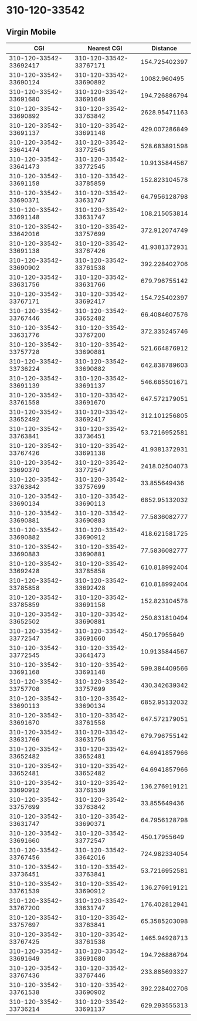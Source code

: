 # 310-120-33542
## Virgin Mobile


| CGI | Nearest CGI | Distance |
|-----|-------------|----------|
| 310-120-33542-33692417 | 310-120-33542-33767171 | 154.725402397 |
| 310-120-33542-33690124 | 310-120-33542-33690892 | 10082.960495 |
| 310-120-33542-33691680 | 310-120-33542-33691649 | 194.726886794 |
| 310-120-33542-33690892 | 310-120-33542-33763842 | 2628.95471163 |
| 310-120-33542-33691137 | 310-120-33542-33691148 | 429.007286849 |
| 310-120-33542-33641474 | 310-120-33542-33772545 | 528.683891598 |
| 310-120-33542-33641473 | 310-120-33542-33772545 | 10.9135844567 |
| 310-120-33542-33691158 | 310-120-33542-33785859 | 152.823104578 |
| 310-120-33542-33690371 | 310-120-33542-33631747 | 64.7956128798 |
| 310-120-33542-33691148 | 310-120-33542-33631747 | 108.215053814 |
| 310-120-33542-33642016 | 310-120-33542-33757699 | 372.912074749 |
| 310-120-33542-33691138 | 310-120-33542-33767426 | 41.9381372931 |
| 310-120-33542-33690902 | 310-120-33542-33761538 | 392.228402706 |
| 310-120-33542-33631756 | 310-120-33542-33631766 | 679.796755142 |
| 310-120-33542-33767171 | 310-120-33542-33692417 | 154.725402397 |
| 310-120-33542-33767446 | 310-120-33542-33652482 | 66.4084607576 |
| 310-120-33542-33631776 | 310-120-33542-33767200 | 372.335245746 |
| 310-120-33542-33757728 | 310-120-33542-33690881 | 521.664876912 |
| 310-120-33542-33736224 | 310-120-33542-33690882 | 642.838789603 |
| 310-120-33542-33691139 | 310-120-33542-33691137 | 546.685501671 |
| 310-120-33542-33761558 | 310-120-33542-33691670 | 647.572179051 |
| 310-120-33542-33652492 | 310-120-33542-33692417 | 312.101256805 |
| 310-120-33542-33763841 | 310-120-33542-33736451 | 53.7216952581 |
| 310-120-33542-33767426 | 310-120-33542-33691138 | 41.9381372931 |
| 310-120-33542-33690370 | 310-120-33542-33772547 | 2418.02504073 |
| 310-120-33542-33763842 | 310-120-33542-33757699 | 33.855649436 |
| 310-120-33542-33690134 | 310-120-33542-33690113 | 6852.95132032 |
| 310-120-33542-33690881 | 310-120-33542-33690883 | 77.5836082777 |
| 310-120-33542-33690882 | 310-120-33542-33690912 | 418.621581725 |
| 310-120-33542-33690883 | 310-120-33542-33690881 | 77.5836082777 |
| 310-120-33542-33692428 | 310-120-33542-33785858 | 610.818992404 |
| 310-120-33542-33785858 | 310-120-33542-33692428 | 610.818992404 |
| 310-120-33542-33785859 | 310-120-33542-33691158 | 152.823104578 |
| 310-120-33542-33652502 | 310-120-33542-33690881 | 250.831810494 |
| 310-120-33542-33772547 | 310-120-33542-33691660 | 450.17955649 |
| 310-120-33542-33772545 | 310-120-33542-33641473 | 10.9135844567 |
| 310-120-33542-33691168 | 310-120-33542-33691148 | 599.384409566 |
| 310-120-33542-33757708 | 310-120-33542-33757699 | 430.342639342 |
| 310-120-33542-33690113 | 310-120-33542-33690134 | 6852.95132032 |
| 310-120-33542-33691670 | 310-120-33542-33761558 | 647.572179051 |
| 310-120-33542-33631766 | 310-120-33542-33631756 | 679.796755142 |
| 310-120-33542-33652482 | 310-120-33542-33652481 | 64.6941857966 |
| 310-120-33542-33652481 | 310-120-33542-33652482 | 64.6941857966 |
| 310-120-33542-33690912 | 310-120-33542-33761539 | 136.276919121 |
| 310-120-33542-33757699 | 310-120-33542-33763842 | 33.855649436 |
| 310-120-33542-33631747 | 310-120-33542-33690371 | 64.7956128798 |
| 310-120-33542-33691660 | 310-120-33542-33772547 | 450.17955649 |
| 310-120-33542-33767456 | 310-120-33542-33642016 | 724.982334054 |
| 310-120-33542-33736451 | 310-120-33542-33763841 | 53.7216952581 |
| 310-120-33542-33761539 | 310-120-33542-33690912 | 136.276919121 |
| 310-120-33542-33767200 | 310-120-33542-33631747 | 176.402812941 |
| 310-120-33542-33757697 | 310-120-33542-33763841 | 65.3585203098 |
| 310-120-33542-33767425 | 310-120-33542-33761538 | 1465.94928713 |
| 310-120-33542-33691649 | 310-120-33542-33691680 | 194.726886794 |
| 310-120-33542-33767436 | 310-120-33542-33767446 | 233.885693327 |
| 310-120-33542-33761538 | 310-120-33542-33690902 | 392.228402706 |
| 310-120-33542-33736214 | 310-120-33542-33691137 | 629.293555313 |
